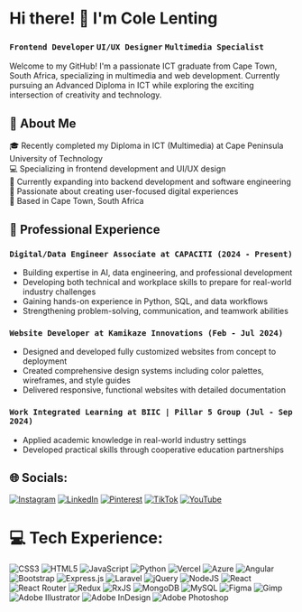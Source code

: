 #  Hi there! 👋 I'm Cole Lenting
### `Frontend Developer` `UI/UX Designer` `Multimedia Specialist`<br>
Welcome to my GitHub! I'm a passionate ICT graduate from Cape Town, South Africa, specializing in multimedia and web development. Currently pursuing an Advanced Diploma in ICT while exploring the exciting intersection of creativity and technology.<br>

## 🚀 About Me
🎓 Recently completed my Diploma in ICT (Multimedia) at Cape Peninsula University of Technology<br>
💻 Specializing in frontend development and UI/UX design<br>
🌱 Currently expanding into backend development and software engineering<br>
🎨 Passionate about creating user-focused digital experiences<br>
📍 Based in Cape Town, South Africa<br>

## 💼 Professional Experience
### `Digital/Data Engineer Associate at CAPACITI (2024 - Present)`
- Building expertise in AI, data engineering, and professional development<br>
- Developing both technical and workplace skills to prepare for real-world industry challenges<br>
- Gaining hands-on experience in Python, SQL, and data workflows<br>
- Strengthening problem-solving, communication, and teamwork abilities<br>

### `Website Developer at Kamikaze Innovations (Feb - Jul 2024)`
- Designed and developed fully customized websites from concept to deployment<br>
- Created comprehensive design systems including color palettes, wireframes, and style guides<br>
- Delivered responsive, functional websites with detailed documentation<br>
  
### `Work Integrated Learning at BIIC | Pillar 5 Group (Jul - Sep 2024)`
- Applied academic knowledge in real-world industry settings<br>
- Developed practical skills through cooperative education partnerships<br>


## 🌐 Socials:
[![Instagram](https://img.shields.io/badge/Instagram-%23E4405F.svg?logo=Instagram&logoColor=white)](https://instagram.com/colelenting) [![LinkedIn](https://img.shields.io/badge/LinkedIn-%230077B5.svg?logo=linkedin&logoColor=white)](https://linkedin.com/in/cole-lenting) [![Pinterest](https://img.shields.io/badge/Pinterest-%23E60023.svg?logo=Pinterest&logoColor=white)](https://pinterest.com/colelenting7) [![TikTok](https://img.shields.io/badge/TikTok-%23000000.svg?logo=TikTok&logoColor=white)](https://tiktok.com/@colelenting) [![YouTube](https://img.shields.io/badge/YouTube-%23FF0000.svg?logo=YouTube&logoColor=white)](https://youtube.com/@colelenting) 

# 💻 Tech Experience:
![CSS3](https://img.shields.io/badge/css3-%231572B6.svg?style=for-the-badge&logo=css3&logoColor=white) ![HTML5](https://img.shields.io/badge/html5-%23E34F26.svg?style=for-the-badge&logo=html5&logoColor=white) ![JavaScript](https://img.shields.io/badge/javascript-%23323330.svg?style=for-the-badge&logo=javascript&logoColor=%23F7DF1E) ![Python](https://img.shields.io/badge/python-3670A0?style=for-the-badge&logo=python&logoColor=ffdd54) ![Vercel](https://img.shields.io/badge/vercel-%23000000.svg?style=for-the-badge&logo=vercel&logoColor=white) ![Azure](https://img.shields.io/badge/azure-%230072C6.svg?style=for-the-badge&logo=microsoftazure&logoColor=white) ![Angular](https://img.shields.io/badge/angular-%23DD0031.svg?style=for-the-badge&logo=angular&logoColor=white) ![Bootstrap](https://img.shields.io/badge/bootstrap-%238511FA.svg?style=for-the-badge&logo=bootstrap&logoColor=white) ![Express.js](https://img.shields.io/badge/express.js-%23404d59.svg?style=for-the-badge&logo=express&logoColor=%2361DAFB) ![Laravel](https://img.shields.io/badge/laravel-%23FF2D20.svg?style=for-the-badge&logo=laravel&logoColor=white) ![jQuery](https://img.shields.io/badge/jquery-%230769AD.svg?style=for-the-badge&logo=jquery&logoColor=white) ![NodeJS](https://img.shields.io/badge/node.js-6DA55F?style=for-the-badge&logo=node.js&logoColor=white) ![React](https://img.shields.io/badge/react-%2320232a.svg?style=for-the-badge&logo=react&logoColor=%2361DAFB) ![React Router](https://img.shields.io/badge/React_Router-CA4245?style=for-the-badge&logo=react-router&logoColor=white) ![Redux](https://img.shields.io/badge/redux-%23593d88.svg?style=for-the-badge&logo=redux&logoColor=white) ![RxJS](https://img.shields.io/badge/rxjs-%23B7178C.svg?style=for-the-badge&logo=reactivex&logoColor=white) ![MongoDB](https://img.shields.io/badge/MongoDB-%234ea94b.svg?style=for-the-badge&logo=mongodb&logoColor=white) ![MySQL](https://img.shields.io/badge/mysql-4479A1.svg?style=for-the-badge&logo=mysql&logoColor=white) ![Figma](https://img.shields.io/badge/figma-%23F24E1E.svg?style=for-the-badge&logo=figma&logoColor=white) ![Gimp](https://img.shields.io/badge/Gimp-657D8B?style=for-the-badge&logo=gimp&logoColor=FFFFFF) ![Adobe Illustrator](https://img.shields.io/badge/adobe%20illustrator-%23FF9A00.svg?style=for-the-badge&logo=adobe%20illustrator&logoColor=white) ![Adobe InDesign](https://img.shields.io/badge/Adobe%20InDesign-49021F?style=for-the-badge&logo=adobeindesign&logoColor=FF3366) ![Adobe Photoshop](https://img.shields.io/badge/adobe%20photoshop-%2331A8FF.svg?style=for-the-badge&logo=adobe%20photoshop&logoColor=white) 
<!-- Proudly created with GPRM ( https://gprm.itsvg.in ) -->
